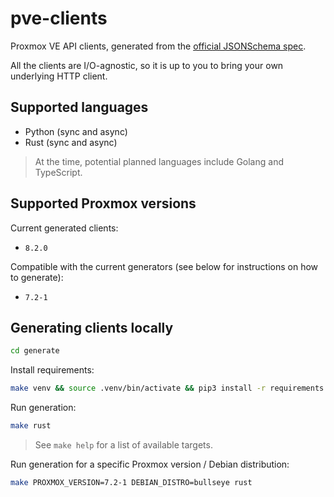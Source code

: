 # pve-clients

Proxmox VE API clients, generated from the [official JSONSchema spec](https://pve.proxmox.com/wiki/Proxmox_VE_API#JSON_and_JSON_Schema).

All the clients are I/O-agnostic, so it is up to you to bring your own underlying HTTP client.

## Supported languages

- Python (sync and async)
- Rust (sync and async)

> At the time, potential planned languages include Golang and TypeScript.

## Supported Proxmox versions

Current generated clients:
- `8.2.0`

Compatible with the current generators (see below for instructions on how to generate):
- `7.2-1`

## Generating clients locally

```bash
cd generate
```

Install requirements:
```bash
make venv && source .venv/bin/activate && pip3 install -r requirements.txt
```

Run generation:
```bash
make rust
```
> See `make help` for a list of available targets.

Run generation for a specific Proxmox version / Debian distribution:
```bash
make PROXMOX_VERSION=7.2-1 DEBIAN_DISTRO=bullseye rust
```
